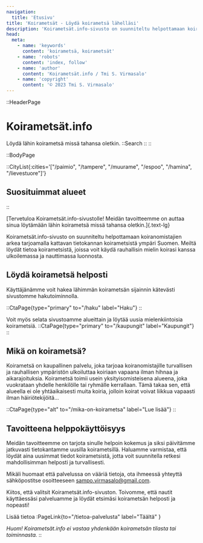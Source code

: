 ```yaml
---
navigation:
  title: 'Etusivu'
title: 'Koirametsät - Löydä koirametsä lähelläsi'
description: 'Koirametsät.info-sivusto on suunniteltu helpottamaan koiranomistajien arkea tarjoamalla kattavan tietokannan koirametsistä ympäri Suomen. Meiltä löydät tietoa koirametsistä, joissa voit käydä rauhallisin mielin koirasi kanssa ulkoilemassa ja nauttimassa luonnosta.'
head:
  meta:
    - name: 'keywords'
      content: 'koirametsä, koirametsät'
    - name: 'robots'
      content: 'index, follow'
    - name: 'author'
      content: 'Koirametsät.info / Tmi S. Virmasalo'
    - name: 'copyright'
      content: '© 2023 Tmi S. Virmasalo'
---
```


::HeaderPage
# Koirametsät.info
Löydä lähin koirametsä missä tahansa oletkin.
::Search
::
::


::BodyPage

::CityList{:cities='["/paimio", "/tampere", "/muurame", "/espoo", "/hamina", "/lievestuore"]'}
## Suosituimmat alueet
::

[Tervetuloa Koirametsät.info-sivustolle! Meidän tavoitteemme on auttaa sinua löytämään lähin koirametsä missä tahansa oletkin.]{.text-lg}
<!--more-->
Koirametsät.info-sivusto on suunniteltu helpottamaan koiranomistajien arkea tarjoamalla kattavan tietokannan koirametsistä ympäri Suomen. Meiltä löydät tietoa koirametsistä, joissa voit käydä rauhallisin mielin koirasi kanssa ulkoilemassa ja nauttimassa luonnosta.
## Löydä koirametsä helposti

Käyttäjänämme voit hakea lähimmän koirametsän sijainnin kätevästi sivustomme hakutoiminnolla. 

::CtaPage{type="primary" to="/haku" label="Haku"}
::

Voit myös selata sivustoamme alueittain ja löytää uusia mielenkiintoisia koirametsiä.
::CtaPage{type="primary" to="/kaupungit" label="Kaupungit"}
::

## Mikä on koirametsä?
Koirametsä on kaupallinen palvelu, joka tarjoaa koiranomistajille turvallisen ja rauhallisen ympäristön ulkoiluttaa koiriaan vapaana ilman hihnaa ja aikarajoituksia. Koirametsä toimii usein yksityisomisteisena alueena, joka vuokrataan yhdelle henkilölle tai ryhmälle kerrallaan. Tämä takaa sen, että alueella ei ole yhtäaikaisesti muita koiria, jolloin koirat voivat liikkua vapaasti ilman häiriötekijöitä...

::CtaPage{type="alt" to="/mika-on-koirametsa" label="Lue lisää"}
::
## Tavoitteena helppokäyttöisyys
Meidän tavoitteemme on tarjota sinulle helpoin kokemus ja siksi päivitämme jatkuvasti tietokantamme uusilla koirametsillä. Haluamme varmistaa, että löydät aina uusimmat tiedot koirametsistä, jotta voit suunnitella retkesi mahdollisimman helposti ja turvallisesti.

Mikäli huomaat että palvelussa on vääriä tietoja, ota ihmeessä yhteyttä sähköpostitse osoitteeseen [sampo.virmasalo@gmail.com](mailto:sampo.virmasalo@gmail.com).

Kiitos, että valitsit Koirametsät.info-sivuston. Toivomme, että nautit käyttäessäsi palveluamme ja löydät etsimäsi koirametsän helposti ja nopeasti!

Lisää tietoa :PageLink{to="/tietoa-palvelusta" label="Täältä" }

_Huom! Koirametsät.info ei vastaa yhdenkään koirametsän tilasta tai toiminnasta._
::